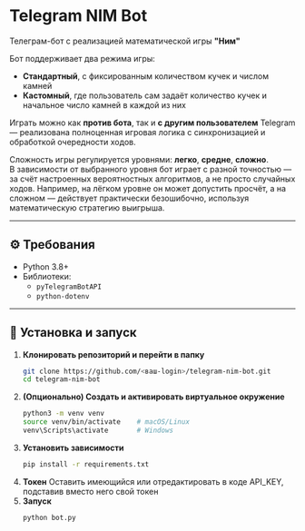 # Telegram NIM Bot

Телеграм-бот с реализацией математической игры **"Ним"**

Бот поддерживает два режима игры:  
- **Стандартный**, с фиксированным количеством кучек и числом камней  
- **Кастомный**, где пользователь сам задаёт количество кучек и начальное число камней в каждой из них  

Играть можно как **против бота**, так и **с другим пользователем** Telegram — реализована полноценная игровая логика с синхронизацией и обработкой очередности ходов.

Сложность игры регулируется уровнями: **легко**, **средне**, **сложно**.  
В зависимости от выбранного уровня бот играет с разной точностью — за счёт настроенных вероятностных алгоритмов, а не просто случайных ходов. Например, на лёгком уровне он может допустить просчёт, а на сложном — действует практически безошибочно, используя математическую стратегию выигрыша.

---
## ⚙️ Требования

- Python 3.8+
- Библиотеки:
  - `pyTelegramBotAPI`
  - `python-dotenv`

---

## 🚀 Установка и запуск

1. **Клонировать репозиторий и перейти в папку**  
   ```bash
   git clone https://github.com/<ваш-login>/telegram-nim-bot.git
   cd telegram-nim-bot
2. **(Опционально) Создать и активировать виртуальное окружение**
   ```bash
   python3 -m venv venv
   source venv/bin/activate    # macOS/Linux
   venv\Scripts\activate       # Windows
4. **Установить зависимости**
   ```bash
   pip install -r requirements.txt
5. **Токен**
  Оставить имеющийся или отредактировать в коде API_KEY, подставив вместо него свой токен
5. **Запуск**
   ```bash
   python bot.py
